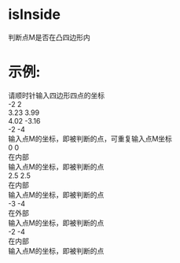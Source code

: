 # isInside
判断点M是否在凸四边形内

# 示例:
请顺时针输入四边形四点的坐标</br>
-2 2</br>
3.23 3.99</br>
4.02 -3.16</br>
-2 -4</br>
输入点M的坐标，即被判断的点，可重复输入点M坐标</br>
0 0</br>
在内部</br>
输入点M的坐标，即被判断的点</br>
2.5 2.5</br>
在内部</br>
输入点M的坐标，即被判断的点</br>
-3 -4</br>
在外部</br>
输入点M的坐标，即被判断的点</br>
-2 -4</br>
在内部</br>
输入点M的坐标，即被判断的点</br>
